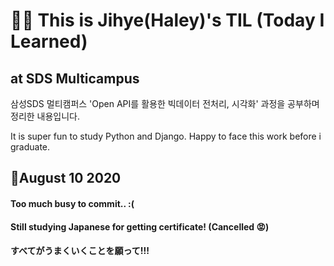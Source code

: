 # :woman_student: This is Jihye(Haley)'s TIL (Today I Learned) 

## at SDS Multicampus

삼성SDS 멀티캠퍼스 'Open API를 활용한 빅데이터 전처리, 시각화' 과정을 공부하며 정리한 내용입니다.

It is super fun to study Python and Django. Happy to face this work before i graduate.






## 🦖August 10 2020

#### Too much busy to commit.. :( 

#### Still studying Japanese for getting certificate!  (Cancelled 😡)

#### すべてがうまくいくことを願って!!!

